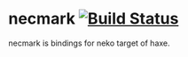 # necmark [![Build Status](https://travis-ci.org/ConstNW/necmark.svg?branch=master)](https://travis-ci.org/ConstNW/necmark)

necmark is <SOME> bindings for neko target of haxe.

